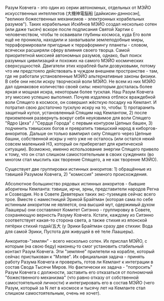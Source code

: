 Разум Ковчега - это один из серии автономных, отдельных от МЭЙО искусственных интеллектов (大機神電脳船 [дайкисин-дэнносэн], "великих божественных механизмов - электронных корабельных разумов"). Таких корабельных ИскИнов МЭЙО создал несколько сотен (или даже тысяч) вскоре после подписания Святой Хартии с человечеством, чтобы те осваивали глубины космоса, куда Его воля ещё не проникла, находили и захватывали землеподобные миры, терраформировали пригодные к терраформингу планеты - словом, всячески расширяли сферу влияния своего творца. Самой приоритетной миссией автономных разумов, однако, был поиск разумных цивилизаций и похожих на самого МЭЙО космических сверхсущностей. Двигатели этих кораблей были дозвуковыми, потому что им предстояло действовать в чуждом внешнем пространстве - там, где не работали установленные МЭЙО альтернативные законы физики. В себе они несли искру творческой воли МЭЙО. Не всем из них МЭЙО дал одинаковое количество своей силы: некоторым досталась более яркая и мощная искра, некоторым более тусклая.
Наш Разум Ковчега эту миссию успешно выполнил. Почуяв издалека отблеск враждебной воли Спящего в космосе, он совершил жёсткую посадку на Кемлант. И потратил свою достаточно тусклую искру на то, чтобы: 1) протаранить защитный купол, установленный Спящим над Кемлантом, 2) после приземления развернуть вокруг себя неуязвимое для воли Спящего "Ядро Цеха" / "Сердце Города" с первым контуром Цепных башен, 3) подчинить тэвишских богов и превратить тэвишский народ в киборгов-анкоритов. Дальше он только вампирил силу Спящего через Цепные башни, собственной искры у него уже не осталось (или остался некий совсем маленький НЗ, который он приберегает для критической ситуации). Возможно, именно использование энергии Спящего привело к тому, что он стал слишком самостоятельным в своих суждениях (во многом стал мыслить как творение Спящего, а не как творение МЭЙО).

Существует две группировки истинных анкоритов: 1) обращённые из тэвишей Разумом Ковчега, 2) "комиссия" земного происхождения.

Абсолютное большинство рядовых истинных анкоритов - бывшие аборигены Кемланта: тэвиши, ирчи, эрны, представители народов Регна и Созвездия. Но в Совете Девятерых таких экс-туземцев сейчас всего трое. Вместе с наместницей Эрикой Брайтман (которая сама по себе истинным анкоритом не является, она высший мут, одержимый духом Лаашеры) они составляют Комитет Ситэнно - группировку в Совете, сохраняющую верность Разуму Ковчега.
	Кстати, каждому из Ситэнно соответствует какая-то сторона света, а также стихия из японской пятёрки стихий годай/五大 (у Эрики Брайтман сразу две стихии: Вода для самой Эрики, Пустота для живущей в её теле Лаашеры).

Анкоритов-"землян" - всего несколько сотен. Их прислал МЭЙО, с которым (на свою беду) наконец-то смог установить стабильный контакт Разум Ковчега. Эти "земляне" прилетели на корабле, который сейчас пристыкован к "Мэлве". Их официальная задача - принять работу Разума Ковчега и проверить, готов ли Кемлант к интеграции в состав Свода Тысячи Миров. Но фактически их задача - "попросить" Разум Ковчега с должности, заставить его отказаться от полномочий "божественного механизма" (что равно отказу от собственной самостоятельной личности) и интегрировать его в состав МЭЙО (чего Разум, который за N лет в космосе и тысячу лет на Кемланте стал слишком самостоятельным, очень не хочет).
